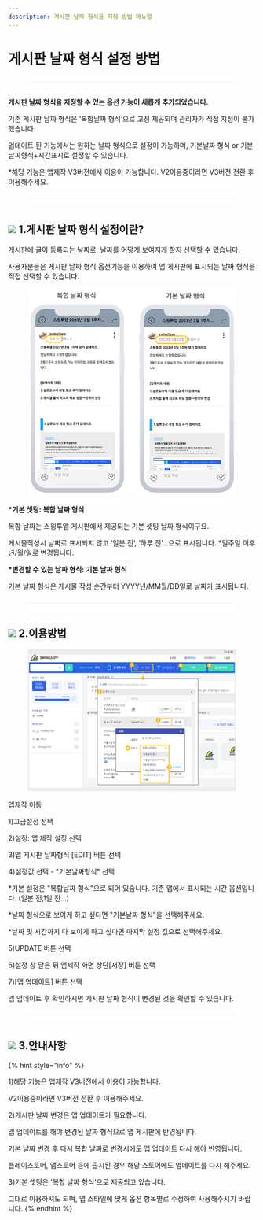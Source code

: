 ```yaml
---
description: 게시판 날짜 형식을 지정 방법 매뉴얼
---
```


# 게시판 날짜 형식 설정 방법

<figure><img src="../../../.gitbook/assets/구분선 (6).PNG" alt=""><figcaption></figcaption></figure>

**게시판 날짜 형식을 지정할 수 있는 옵션 기능이 새롭게 추가되었습니다.**&#x20;

기존 게시판 날짜 형식은 ‘복합날짜 형식’으로 고정 제공되며 관리자가 직접 지정이 불가했습니다.&#x20;

업데이트 된 기능에서는 원하는 날짜 형식으로 설정이 가능하며, 기본날짜 형식 or 기본날짜형식+시간표시로 설정할 수 있습니다.

\*해당 기능은 앱제작 V3버전에서 이용이 가능합니다. V2이용중이라면 V3버전 전환 후 이용해주세요.

<figure><img src="../../../.gitbook/assets/구분선 (6).PNG" alt=""><figcaption></figcaption></figure>

## ![](https://wp.swing2app.co.kr/wp-content/uploads/2018/09/%EB%8B%A8%EB%9D%BD1-1.png) **1.게시판 날짜 형식 설정이란?**

게시판에 글이 등록되는 날짜로, 날짜를 어떻게 보여지게 할지 선택할 수 있습니다.

사용자분들은 게시판 날짜 형식 옵션기능을 이용하여 앱 게시판에 표시되는 날짜 형식을 직접 선택할 수 있습니다.

<div align="left">

<figure><img src="../../../.gitbook/assets/복합날짜.png" alt=""><figcaption></figcaption></figure>

</div>

**\*기본 셋팅: 복합 날짜 형식**

복합 날짜는 스윙투앱 게시판에서 제공되는 기본 셋팅 날짜 형식이구요.&#x20;

게시물작성시 날짜로 표시되지 않고 ‘일분 전’, ‘하루 전’...으로 표시됩니다. \*일주일 이후 년/월/일로 변경됩니다.&#x20;

**\*변경할 수 있는 날짜 형식: 기본 날짜 형식**

기본 날짜 형식은 게시물 작성 순간부터 YYYY년/MM월/DD일로 날짜가 표시됩니다.&#x20;

<figure><img src="../../../.gitbook/assets/구분선 (6).PNG" alt=""><figcaption></figcaption></figure>

## ![](https://wp.swing2app.co.kr/wp-content/uploads/2018/09/%EB%8B%A8%EB%9D%BD1-1.png) 2.이용방법

<div align="left">

<figure><img src="../../../.gitbook/assets/20231724 (1).png" alt=""><figcaption></figcaption></figure>

</div>

앱제작 이동

1\)고급설정 선택&#x20;

2\)설정: 앱 제작 설정 선택&#x20;

3\)앱 게시판 날짜형식 \[EDIT] 버튼 선택

4\)설정값 선택 - "기본날짜형식" 선택

\*기본 설정은 "복합날짜 형식"으로 되어 있습니다. 기존 앱에서 표시되는 시간 옵션입니다. (일분 전,1일 전...)

\*날짜 형식으로 보이게 하고 싶다면 "기본날짜 형식"을 선택해주세요.

\*날짜 및 시간까지 다 보이게 하고 싶다면 마지막 설정 값으로 선택해주세요.&#x20;

5\)UPDATE 버튼 선택&#x20;

6\)설정 창 닫은 뒤 앱제작 화면 상단\[저장] 버튼 선택

7\)\[앱 업데이트] 버튼 선택

앱 업데이트 후 확인하시면 게시판 날짜 형식이 변경된 것을 확인할 수 있습니다.

<figure><img src="../../../.gitbook/assets/구분선 (6).PNG" alt=""><figcaption></figcaption></figure>

## ![](https://wp.swing2app.co.kr/wp-content/uploads/2018/09/%EB%8B%A8%EB%9D%BD1-1.png) **3.안내사항**

{% hint style="info" %}


1\)해당 기능은 앱제작 V3버전에서 이용이 가능합니다.&#x20;

V2이용중이라면 V3버전 전환 후 이용해주세요.



2\)게시판 날짜 변경은 앱 업데이트가 필요합니다.

앱 업데이트를 해야 변경된 날짜 형식으로 앱 게시판에 반영됩니다.&#x20;

기본 날짜 변경 후 다시 복합 날짜로 변경시에도 앱 업데이트 다시 해야 반영됩니다.

플레이스토어, 앱스토어 등에 출시된 경우 해당 스토어에도 업데이트를 다시 해주세요.&#x20;



3\)기본 셋팅은 '복합 날짜 형식'으로 제공되고 있습니다.&#x20;

그대로 이용하셔도 되며, 앱 스타일에 맞게 옵션 항목별로 수정하여 사용해주시기 바랍니다.
{% endhint %}



